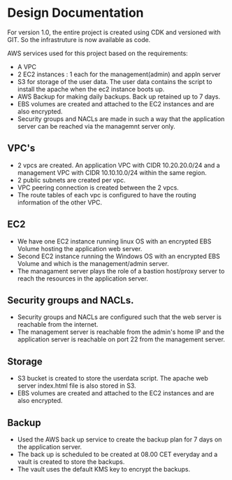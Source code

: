 # Design Documentation

For version 1.0, the entire project is created using CDK and versioned with GIT. So the infrastruture is now available as code. 

AWS services used for this project based on the requirements:

- A VPC
- 2 EC2 instances : 1 each for the management(admin) and appln server 
- S3 for storage of the user data. The user data contains the script to install the apache when the ec2 instance boots up.
- AWS Backup for making daily backups. Back up retained up to 7 days. 
- EBS volumes are created and attached to the EC2 instances and are also encrypted.
- Security groups and NACLs are made in such a way that the application server can be reached via the managemnt server only.
## VPC's

- 2 vpcs are created. An application VPC with CIDR 10.20.20.0/24 and a management VPC with CIDR 10.10.10.0/24 within the same region. 
- 2 public subnets are created per vpc. 
- VPC peering connection is created between the 2 vpcs. 
- The route tables of each vpc is configured to have the routing information of the other VPC.

## EC2

- We have one EC2 instance running linux OS with an encrypted EBS Volume hosting the application web server.
- Second EC2 instance running the Windows OS with an encrypted EBS Volume and which is the management/admin server. 
- The managament server plays the role of a bastion host/proxy server to reach the resources in the application server.

## Security groups and NACLs.

- Security groups and NACLs are configured such that the web server is reachable from the internet. 
- The management server is reachable from the admin's home IP and the application server is reachable on port 22 from the management server.

## Storage

- S3 bucket is created to store the userdata script. The apache web server index.html file is also stored in S3.
- EBS volumes are created and attached to the EC2 instances and are also encrypted.

## Backup 

- Used the AWS back up service to create the backup plan for 7 days on the application server. 
- The back up is scheduled to be created at 08.00 CET everyday and a vault is created to store the backups. 
- The vault uses the default KMS key to encrypt the backups.

